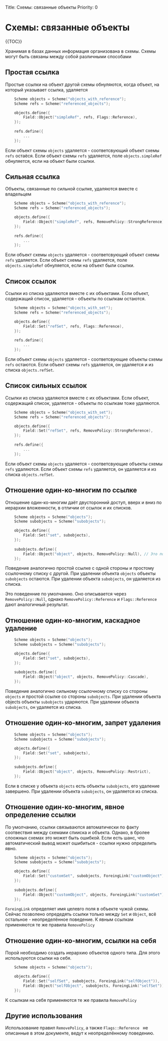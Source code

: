 Title: Схемы: связанные объекты
Priority: 0
# Схемы: связанные объекты

{{TOC}}

Хранимая в базах данных информация организована в схемы. Схемы могут быть связаны между собой различными способами

## Простая ссылка
Простые ссылки на объект другой схемы обнуляются, когда объект, на который указывает ссылка, удаляется

```cpp
	Scheme objects = Scheme("objects_with_reference");
	Scheme refs = Scheme("referenced_objects");

	objects.define({
		Field::Object("simpleRef", refs, Flags::Reference),
	});
	
	refs.define({
		...
	});
```

Если объект схемы `objects` удаляется - соответсвующий объект схемы `refs` остаёся. Если объект схемы `refs` удаляется, поле `objects.simpleRef` обнуляется, если на объект были ссылки.

## Сильная ссылка
Объекты, связанные по сильной ссылке, удаляются вместе с владельцем

```cpp
	Scheme objects = Scheme("objects_with_reference");
	Scheme refs = Scheme("referenced_objects");

	objects.define({
		Field::Object("simpleRef", refs, RemovePolicy::StrongReference),
	});
	
	refs.define({
		...
	});
```

Если объект схемы `objects` удаляется - соответсвующий объект схемы `refs` удаляется. Если объект схемы `refs` удаляется, поле `objects.simpleRef` обнуляется, если на объект были ссылки.

## Список ссылок
Ссылки из списка удаляются вместе с их объектами. Если объект, содержащий список, удаляется - объекты по ссылкам остаются.

```cpp
	Scheme objects = Scheme("objects_with_set");
	Scheme refs = Scheme("referenced_objects");

	objects.define({
		Field::Set("refSet", refs, Flags::Reference),
	});
	
	refs.define({
		...
	});
```

Если объект схемы `objects` удаляется - соответсвующие объекты схемы `refs` остаются. Если объект схемы `refs` удаляется, он удаляется и из списка `objects.refSet`.

## Список сильных ссылок
Ссылки из списка удаляются вместе с их объектами. Если объект, содержащий список, удаляется - объекты по ссылкам тоже удаляются.

```cpp
	Scheme objects = Scheme("objects_with_set");
	Scheme refs = Scheme("referenced_objects");

	objects.define({
		Field::Set("refSet", refs, RemovePolicy::StrongReference),
	});
	
	refs.define({
		...
	});
```

Если объект схемы `objects` удаляется - соответсвующие объекты схемы `refs` удаляются. Если объект схемы `refs` удаляется, он удаляется и из списка `objects.refSet`.

## Отношение один-ко-многим по ссылке
Отношение один-ко-многим даёт двусторонний доступ, вверх и вниз по иерархии вложенности, в отличии от ссылок и их списков.

```cpp
	Scheme objects = Scheme("objects");
	Scheme subobjects = Scheme("subobjects");

	objects.define({
		Field::Set("set", subobjects),
	});
	
	subobjects.define({
		Field::Object("object", objects, RemovePolicy::Null), // Это поведение по умолчанию, RemovePolicy::Null можно опустить
	});
```
Поведение аналогично простой ссылке с одной стороны и простому ссылочному списку с другой. При удалении объекта `objects` объекты `subobjects` остаются. При удалении объекта `subobjects`, он удаляется из списка.

Это поведенние по умолчанию. Оно описывается через `RemovePolicy::Null`, однако `RemovePolicy::Reference` и `Flags::Reference` дают аналогичный результат.

## Отношение один-ко-многим, каскадное удаление
```cpp
	Scheme objects = Scheme("objects");
	Scheme subobjects = Scheme("subobjects");

	objects.define({
		Field::Set("set", subobjects),
	});
	
	subobjects.define({
		Field::Object("object", objects, RemovePolicy::Cascade),
	});
```

Поведение аналогично сильному ссылочному списку со стороны `objects` и простой ссылке со стороны `subobjects`. При удалении объекта objects объекты `subobjects` ударяются. При удалении объекта `subobjects`, он удаляется из списка.

## Отношение один-ко-многим, запрет удаления
```cpp
	Scheme objects = Scheme("objects");
	Scheme subobjects = Scheme("subobjects");

	objects.define({
		Field::Set("set", subobjects),
	});
	
	subobjects.define({
		Field::Object("object", objects, RemovePolicy::Restrict),
	});
```

Если в списке у объекта `objects` есть объекты `subobjects`, его удаление завершено. При удалении объекта `subobjects`, он удаляется из списка.

## Отношение один-ко-многим, явное определение ссылки
По умолчанию, ссылки связываются автоматически по факту соотвествия между схемами спииска и объекта. Однако, в бролее слоожных схемах это может быть ошибкой. Если есть шанс, что автоматический вывод может ошибиться - ссылки нужно определить явно.

```cpp
	Scheme objects = Scheme("objects");
	Scheme subobjects = Scheme("subobjects");

	objects.define({
		Field::Set("customSet", subobjects, ForeingLink("customObject")),
	});
	
	subobjects.define({
		Field::Object("customObject", objects, ForeingLink("customSet")),
	});
```

`ForeingLink` определяет имя целевго поля в объекте чужой схемы. Сейчас позволено опредедять ссылки только между `Set` и `Object`, всё остальное - неопределённое поведение. К явным ссылкам применяются те же правила `RemovePolicy`

## Отношение один-ко-многим, ссылки на себя
Порой необходимо создать иерархию объектов одного типа. Для этого используются ссылки на себя.

```cpp
	Scheme objects = Scheme("objects");

	objects.define({
		Field::Set("selfSet", subobjects, ForeingLink("selfObject")),
		Field::Object("selfObject", subobjects, ForeingLink("selfSet")),
	});
```

К ссылкам на себя применяются те же правила `RemovePolicy`

## Другие использования
Использование правил `RemovePolicy`, а также `Flags::Reference ` не описанные в этом документе, ведут к неопределённому поведению.
